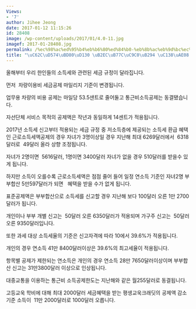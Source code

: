 ```yaml
---
Views:
- '7'
author: Jihee Jeong
date: 2017-01-12 11:15:26
id: 28408
image: /wp-content/uploads/2017/01/4.0-11.jpg
imagef: 2017-01-28408.jpg
permalink: /%ec%98%ac%ed%95%b4%eb%b6%80%ed%84%b0-%eb%8b%ac%eb%9d%bc%ec%a7%80%eb%8a%94-%ec%84%b8%ea%b8%88-%ea%b7%9c%ec%a0%95/
title: "\uC62C\uD574\uBD80\uD130 \uB2EC\uB77C\uC9C0\uB294 \uC138\uAE08 \uADDC\uC815"
---
```


올해부터 우리 한인들의 소득세와 관련된 세금 규정이 달라집니다.

먼저  차량이용비 세금공제 마일리지 기준이 변경됩니다.

업무용 차량의 비용 공제는 마일당 53.5샌트로 줄어둘고 통근비소득공제는 동결됐습니다.

자선단체 서비스 목적의 공제액은 작년과 동일하게 14센트가 적용됩니다.

2017년 소득세 신고부터 적용되는 세금 규정 중 저소득층에 제공되는 소득세 환급 혜택인 근로소득세액공제의 경우 자녀가 3명이상일 경우 지난해 최대 6269달러에서  6318달러로  49달러 올라 상향 조정됩니다.

자녀가 2명이면  5616달러, 1명이면 3400달러 자녀가 없을 경우 510달러를 받을수 있게 됩니다.

하지만 소득이 오를수록 근로소득세액은 점점 줄어 들어 일정 연소득 기준인 자녀2명 부부합산 5만597달러가 되면   혜택을 받을 수가 없게 됩니다.

표준공제액은 부부합산으로 소득세를 신고할 경우 지난해 보다 100달러 오른 1만 2700달러가 됩니다.

개인이나 부부 개별 신고는  50달러 오른 6350달러가 적용되며 가구주 신고는  50달러 오른 9350달러입니다.

또한 과세 대상 소득세율의 기준은 신고자격에 따라 10에서 39.6%가 적용됩니다.

개인의 경우 연소득 41만 8400달러이상은 39.6%의 최고세율이 적용됩니다.

항목별 공제가 제한되는 연소득은 개인의 경우 연소득 28만 7650달러이상이며 부부합산 신고는 31만3800달러 이상으로 인상됩니다.

대중교통을 이용하는 통근비 소득공제한도는 지난해와 같은 월255달러로 동결됩니다.

고등교욱 학비에 대해 최대 2000달러 세금혜택을 받는 평생교욱크래딧의 공제액 감소 기준 소득이  11만 2000달러로 1000달러 오릅니다.